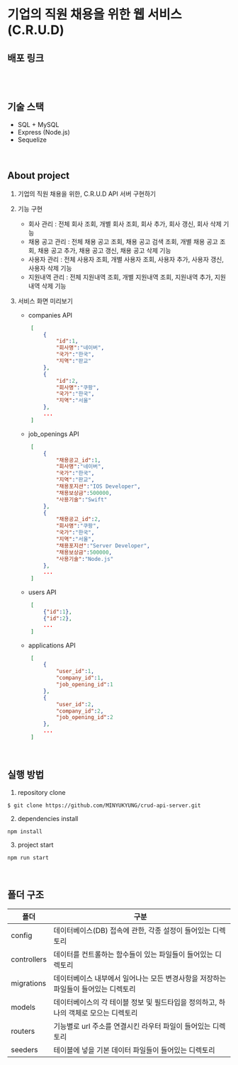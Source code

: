 # 기업의 직원 채용을 위한 웹 서비스 (C.R.U.D)

## 배포 링크

<br/>
<br/>

## 기술 스택
- SQL + MySQL
- Express (Node.js)
- Sequelize
<br/>

## About project
1. 기업의 직원 채용을 위한, C.R.U.D API 서버 구현하기

2. 기능 구현
    - 회사 관리 : 전체 회사 조회, 개별 회사 조회, 회사 추가, 회사 갱신, 회사 삭제 기능
    - 채용 공고 관리 : 전체 채용 공고 조회, 채용 공고 검색 조회, 개별 채용 공고 조회, 채용 공고 추가, 채용 공고 갱신, 채용 공고 삭제 기능
    - 사용자 관리 : 전체 사용자 조회, 개별 사용자 조회, 사용자 추가, 사용자 갱신, 사용자 삭제 기능
    - 지원내역 관리 : 전체 지원내역 조회, 개별 지원내역 조회, 지원내역 추가, 지원내역 삭제 기능

3. 서비스 화면 미리보기
    - companies API
    ```json
        [
            {
                "id":1,
                "회사명":"네이버",
                "국가":"한국",
                "지역":"판교"
            },
            {
                "id":2,
                "회사명":"쿠팡",
                "국가":"한국",
                "지역":"서울"
            },
            ...
        ]
    ```

    - job_openings API
    ```json
        [
            {
                "채용공고_id":1,
                "회사명":"네이버",
                "국가":"한국",
                "지역":"판교",
                "채용포지션":"IOS Developer",
                "채용보상금":500000,
                "사용기술":"Swift"
            },
            {
                "채용공고_id":2,
                "회사명":"쿠팡",
                "국가":"한국",
                "지역":"서울",
                "채용포지션":"Server Developer",
                "채용보상금":500000,
                "사용기술":"Node.js"
            },
            ...
        ]
    ```
    
    - users API
    ```json
        [
            {"id":1},
            {"id":2},
            ...
        ]
    ```

    - applications API
    ```json
        [
            {
                "user_id":1,
                "company_id":1,
                "job_opening_id":1
            },
            {
                "user_id":2,
                "company_id":2,
                "job_opening_id":2
            },
            ...
        ]
    ```
<br/>

## 실행 방법
1. repository clone
```
$ git clone https://github.com/MINYUKYUNG/crud-api-server.git
```
2. dependencies install
```
npm install
```
3. project start
```
npm run start
```
<br/>

## 폴더 구조
| 폴더 | 구분 |
| -- | -- |
| config | 데이터베이스(DB) 접속에 관한, 각종 설정이 들어있는 디렉토리 |
| controllers | 데이터를 컨트롤하는 함수들이 있는 파일들이 들어있는 디렉토리 |
| migrations | 데이터베이스 내부에서 일어나는 모든 변경사항을 저장하는 파일들이 들어있는 디렉토리 |
| models | 데이터베이스의 각 테이블 정보 및 필드타입을 정의하고, 하나의 객체로 모으는 디렉토리 |
| routers | 기능별로 url 주소를 연결시킨 라우터 파일이 들어있는 디렉토리 |
| seeders | 테이블에 넣을 기본 데이터 파일들이 들어있는 디렉토리 |
<br/>
